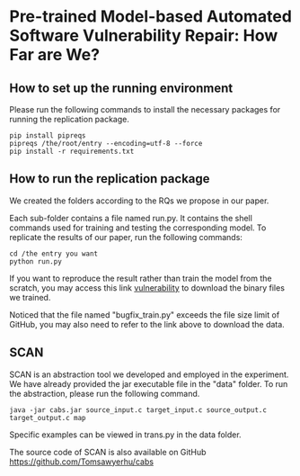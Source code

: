# Pre-trained Model-based Automated Software Vulnerability Repair: How Far are We?

## How to set up the running environment

Please run the following commands to install the necessary packages for running the replication package.

```
pip install pipreqs
pipreqs /the/root/entry --encoding=utf-8 --force
pip install -r requirements.txt 
```

## How to run the replication package

We created the folders according to the RQs we propose in our paper.

Each sub-folder contains a file named run.py. It contains the shell commands used for training and testing the corresponding model. To replicate the results of our paper, run the following commands:

```
cd /the entry you want
python run.py
```

If you want to reproduce the result rather than train the model from the scratch, you may access this link [vulnerability](https://smailnjueducn-my.sharepoint.com/:f:/g/personal/201250070_smail_nju_edu_cn/EicUcUSD9wdJvHlBmHb4gqsBdTUG9RgvQXS8AVUS9-t12A?e=E0pf32)  to download the binary files we trained.

Noticed that the file named "bugfix_train.py" exceeds the file size limit of GitHub, you may also need to refer to the link above to download the data.

## SCAN

SCAN is an abstraction tool we developed and employed in the experiment. We have already provided the jar executable file in the "data" folder. To run the abstraction, please run the following command.

```
java -jar cabs.jar source_input.c target_input.c source_output.c target_output.c map
```

Specific examples can be viewed in trans.py in the data folder.

The source code of SCAN is also available on GitHub https://github.com/Tomsawyerhu/cabs

